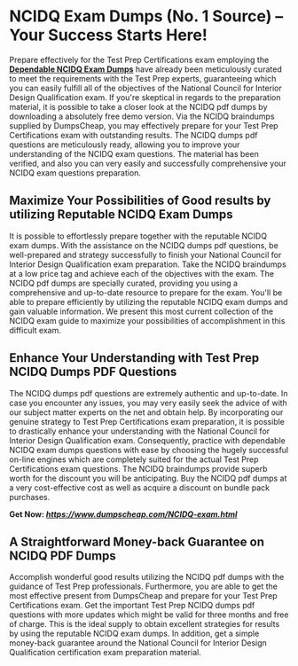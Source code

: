 <h1>NCIDQ Exam Dumps (No. 1 Source) &ndash; Your Success Starts Here!</h1>
<p>Prepare effectively for the Test Prep Certifications exam employing the <a href="https://www.dumpscheap.com/NCIDQ-exam.html"><strong>Dependable NCIDQ Exam Dumps</strong></a> have already been meticulously curated to meet the requirements with the Test Prep experts, guaranteeing which you can easily fulfill all of the objectives of the National Council for Interior Design Qualification exam. If you're skeptical in regards to the preparation material, it is possible to take a closer look at the NCIDQ pdf dumps by downloading a absolutely free demo version. Via the NCIDQ braindumps supplied by DumpsCheap, you may effectively prepare for your Test Prep Certifications exam with outstanding results. The NCIDQ dumps pdf questions are meticulously ready, allowing you to improve your understanding of the NCIDQ exam questions. The material has been verified, and also you can very easily and successfully comprehensive your NCIDQ exam questions preparation.</p>
<h2><strong>Maximize Your Possibilities of Good results by utilizing Reputable NCIDQ Exam Dumps</strong></h2>
<p>It is possible to effortlessly prepare together with the reputable NCIDQ exam dumps. With the assistance on the NCIDQ dumps pdf questions, be well-prepared and strategy successfully to finish your National Council for Interior Design Qualification exam preparation. Take the NCIDQ braindumps at a low price tag and achieve each of the objectives with the exam. The NCIDQ pdf dumps are specially curated, providing you using a comprehensive and up-to-date resource to prepare for the exam. You'll be able to prepare efficiently by utilizing the reputable NCIDQ exam dumps and gain valuable information. We present this most current collection of the NCIDQ exam guide to maximize your possibilities of accomplishment in this difficult exam.</p>
<h2><strong>Enhance Your Understanding with Test Prep NCIDQ Dumps PDF Questions</strong></h2>
<p>The NCIDQ dumps pdf questions are extremely authentic and up-to-date. In case you encounter any issues, you may very easily seek the advice of with our subject matter experts on the net and obtain help. By incorporating our genuine strategy to Test Prep Certifications exam preparation, it is possible to drastically enhance your understanding with the National Council for Interior Design Qualification exam. Consequently, practice with dependable NCIDQ exam dumps questions with ease by choosing the hugely successful on-line engines which are completely suited for the actual Test Prep Certifications exam questions. The NCIDQ braindumps provide superb worth for the discount you will be anticipating. Buy the NCIDQ pdf dumps at a very cost-effective cost as well as acquire a discount on bundle pack purchases.</p>
<p><strong>Get Now:&nbsp;<strong><a href="https://www.dumpscheap.com/NCIDQ-exam.html"><em>https://www.dumpscheap.com/NCIDQ-exam.html</em></a></strong></strong></p>
<h2><strong>A Straightforward Money-back Guarantee on NCIDQ PDF Dumps&nbsp;</strong></h2>
<p>Accomplish wonderful good results utilizing the NCIDQ pdf dumps with the guidance of Test Prep professionals. Furthermore, you are able to get the most effective present from DumpsCheap and prepare for your Test Prep Certifications exam. Get the important Test Prep NCIDQ dumps pdf questions with more updates which might be valid for three months and free of charge. This is the ideal supply to obtain excellent strategies for results by using the reputable NCIDQ exam dumps. In addition, get a simple money-back guarantee around the National Council for Interior Design Qualification certification exam preparation material.</p>
<p>&nbsp;</p>
